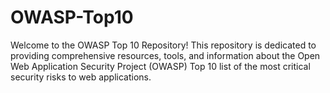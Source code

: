 # OWASP-Top10
Welcome to the OWASP Top 10 Repository! This repository is dedicated to providing comprehensive resources, tools, and information about the Open Web Application Security Project (OWASP) Top 10 list of the most critical security risks to web applications.
